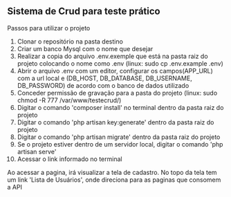 <h2>Sistema de Crud para teste prático</h2>

<p>Passos para utilizar o projeto</p>

1) Clonar o repositório na pasta destino
2) Criar um banco Mysql com o nome que desejar
3) Realizar a copia do arquivo .env.exemple que está na pasta raiz do projeto colocando o nome como .env (linux: sudo cp .env.example .env)
4) Abrir o arquivo .env com um editor, configurar os campos(APP_URL) com a url local e (DB_HOST, DB_DATABASE, DB_USERNAME, DB_PASSWORD) de acordo com o banco de dados utilizado 
5) Conceder permissão de gravação para a pasta do projeto (linux: sudo chmod -R 777 /var/www/testecrud/)
5) Digitar o comando 'composer install' no terminal dentro da pasta raiz do projeto
6) Digitar o comando 'php artisan key:generate' dentro da pasta raiz do projeto
7) Digitar o comando 'php artisan migrate' dentro da pasta raiz do projeto
8) Se o projeto estiver dentro de um servidor local, digitar o comando 'php artisan serve'
9) Acessar o link informado no terminal

Ao acessar a pagina, irá visualizar a tela de cadastro.
No topo da tela tem um link 'Lista de Usuários', onde direciona para as paginas que consomem a API

